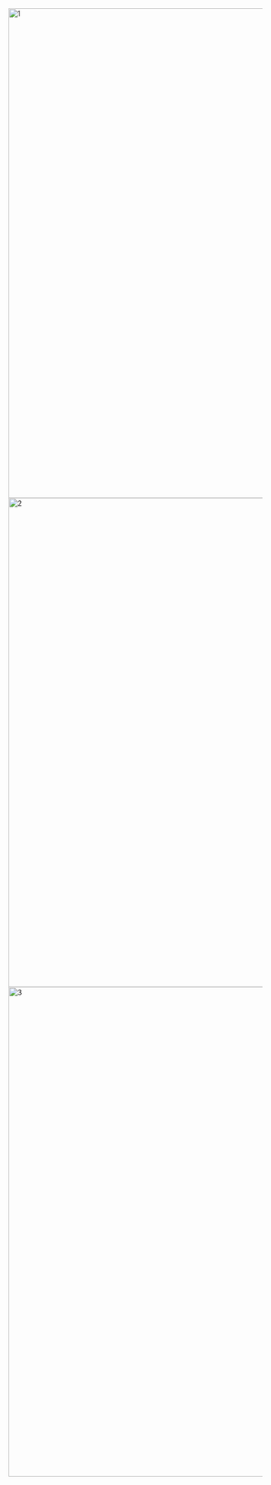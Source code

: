 <img width="1906" height="968" alt="1" src="https://github.com/user-attachments/assets/314bf78e-b286-448b-861b-2d424bec7ca7" />
<img width="1904" height="967" alt="2" src="https://github.com/user-attachments/assets/34fc2f87-1e79-4345-988b-c29a933dbbfa" />
<img width="1920" height="968" alt="3" src="https://github.com/user-attachments/assets/e62bcc04-9071-42bb-87ea-07e74b95e9a0" />
